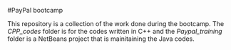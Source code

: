 #PayPal bootcamp

This repository is a collection of the work done during the bootcamp. The *CPP_codes* folder is for the codes written in C++ and the *Paypal_training* folder is a NetBeans project that is mainitaining the Java codes. 